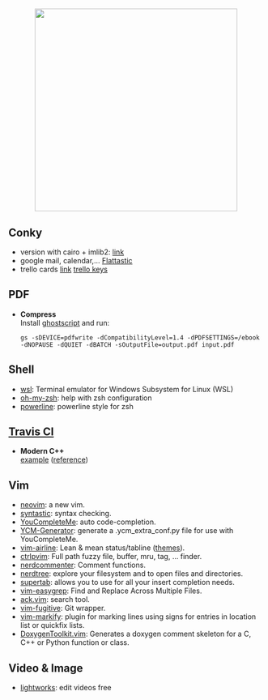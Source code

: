 <h1 align="center">
	<img width="400" src="https://upload.wikimedia.org/wikipedia/commons/6/64/Ancientlibraryalex.jpg">
</h1>

## Conky
- version with cairo + imlib2: [link](https://github.com/brndnmtthws/conky)
- google mail, calendar,... [Flattastic](http://nale12.deviantart.com/art/Flattastic-Conky-425379608)
- trello cards [link](https://github.com/GustavePate/mergetrelloboards) [trello keys](https://trello.com/app-key)

## PDF
- <b>Compress</b> <br>
    Install [ghostscript](http://www.ghostscript.com/) and run:

    `gs -sDEVICE=pdfwrite -dCompatibilityLevel=1.4 -dPDFSETTINGS=/ebook -dNOPAUSE -dQUIET -dBATCH -sOutputFile=output.pdf input.pdf`

## Shell
- [wsl](https://github.com/goreliu/wsl-terminal): Terminal emulator for Windows Subsystem for Linux (WSL)
- [oh-my-zsh](https://github.com/robbyrussell/oh-my-zsh): help with zsh configuration
- [powerline](https://github.com/carlcarl/powerline-zsh): powerline style for zsh

## [Travis CI](https://travis-ci.org)
- <b>Modern C++</b> <br>
  [example](https://github.com/genbattle/dkm) ([reference](http://genbattle.bitbucket.org/blog/2016/01/17/c++-travis-ci/)) 

## Vim
- [neovim](https://neovim.io/): a new vim.
- [syntastic](https://github.com/scrooloose/syntastic): syntax checking.
- [YouCompleteMe](https://github.com/Valloric/YouCompleteMe): auto code-completion.
- [YCM-Generator](https://github.com/rdnetto/YCM-Generator): generate a .ycm_extra_conf.py file for use with YouCompleteMe.
- [vim-airline](https://github.com/vim-airline/vim-airline): Lean & mean status/tabline ([themes](https://github.com/vim-airline/vim-airline-themes)).
- [ctrlpvim](https://github.com/ctrlpvim/ctrlp.vim): Full path fuzzy file, buffer, mru, tag, ... finder.
- [nerdcommenter](https://github.com/scrooloose/nerdcommenter): Comment functions.
- [nerdtree](https://github.com/scrooloose/nerdtree): explore your filesystem and to open files and directories.
- [supertab](https://github.com/ervandew/supertab): allows you to use <Tab> for all your insert completion needs.
- [vim-easygrep](https://github.com/dkprice/vim-easygrep): Find and Replace Across Multiple Files.
- [ack.vim](https://github.com/mileszs/ack.vim): search tool.
- [vim-fugitive](https://github.com/tpope/vim-fugitive): Git wrapper.
- [vim-markify](https://github.com/dhruvasagar/vim-markify): plugin for marking lines using signs for entries in location list or quickfix lists. 
- [DoxygenToolkit.vim](https://github.com/mrtazz/DoxygenToolkit.vim): Generates a doxygen comment skeleton for a C, C++ or Python function or class.

## Video & Image
- [lightworks](https://www.iskysoft.us/lp/filmora-video-editor/?gclid=CjwKCAiA7JfSBRBrEiwA1DWSGyALOZpcwdXKdoAHhFtO0Y4f3E-F89v_Ry7CLnrX2DN_H5kDc5xjAxoCFVsQAvD_BwE): edit videos free
